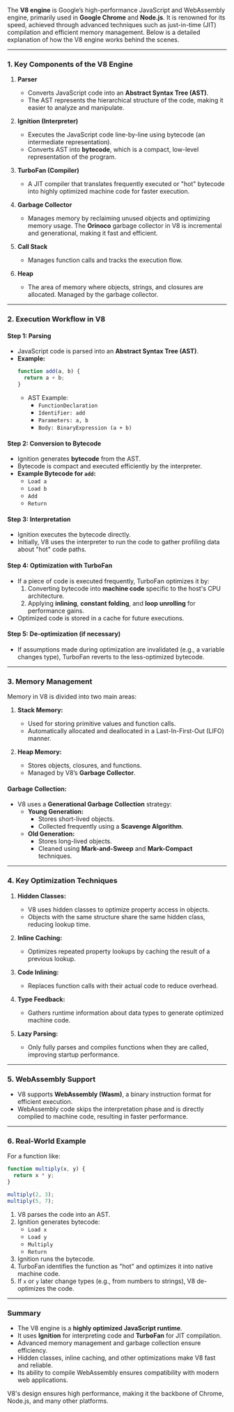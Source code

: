 The **V8 engine** is Google’s high-performance JavaScript and WebAssembly engine, primarily used in **Google Chrome** and **Node.js**. It is renowned for its speed, achieved through advanced techniques such as just-in-time (JIT) compilation and efficient memory management. Below is a detailed explanation of how the V8 engine works behind the scenes.

---

### **1. Key Components of the V8 Engine**
1. **Parser**  
   - Converts JavaScript code into an **Abstract Syntax Tree (AST)**.
   - The AST represents the hierarchical structure of the code, making it easier to analyze and manipulate.

2. **Ignition (Interpreter)**  
   - Executes the JavaScript code line-by-line using bytecode (an intermediate representation).
   - Converts AST into **bytecode**, which is a compact, low-level representation of the program.

3. **TurboFan (Compiler)**  
   - A JIT compiler that translates frequently executed or "hot" bytecode into highly optimized machine code for faster execution.

4. **Garbage Collector**  
   - Manages memory by reclaiming unused objects and optimizing memory usage. The **Orinoco** garbage collector in V8 is incremental and generational, making it fast and efficient.

5. **Call Stack**  
   - Manages function calls and tracks the execution flow.

6. **Heap**  
   - The area of memory where objects, strings, and closures are allocated. Managed by the garbage collector.

---

### **2. Execution Workflow in V8**

#### **Step 1: Parsing**
- JavaScript code is parsed into an **Abstract Syntax Tree (AST)**.
- **Example:**
  ```javascript
  function add(a, b) {
    return a + b;
  }
  ```
  - AST Example:
    - `FunctionDeclaration`
    - `Identifier: add`
    - `Parameters: a, b`
    - `Body: BinaryExpression (a + b)`

#### **Step 2: Conversion to Bytecode**
- Ignition generates **bytecode** from the AST.
- Bytecode is compact and executed efficiently by the interpreter.
- **Example Bytecode for `add`:**
  - `Load a`
  - `Load b`
  - `Add`
  - `Return`

#### **Step 3: Interpretation**
- Ignition executes the bytecode directly.
- Initially, V8 uses the interpreter to run the code to gather profiling data about "hot" code paths.

#### **Step 4: Optimization with TurboFan**
- If a piece of code is executed frequently, TurboFan optimizes it by:
  1. Converting bytecode into **machine code** specific to the host's CPU architecture.
  2. Applying **inlining**, **constant folding**, and **loop unrolling** for performance gains.
- Optimized code is stored in a cache for future executions.

#### **Step 5: De-optimization (if necessary)**
- If assumptions made during optimization are invalidated (e.g., a variable changes type), TurboFan reverts to the less-optimized bytecode.

---

### **3. Memory Management**
Memory in V8 is divided into two main areas:
1. **Stack Memory:**
   - Used for storing primitive values and function calls.
   - Automatically allocated and deallocated in a Last-In-First-Out (LIFO) manner.

2. **Heap Memory:**
   - Stores objects, closures, and functions.
   - Managed by V8’s **Garbage Collector**.

#### **Garbage Collection:**
- V8 uses a **Generational Garbage Collection** strategy:
  - **Young Generation:**
    - Stores short-lived objects.
    - Collected frequently using a **Scavenge Algorithm**.
  - **Old Generation:**
    - Stores long-lived objects.
    - Cleaned using **Mark-and-Sweep** and **Mark-Compact** techniques.

---

### **4. Key Optimization Techniques**
1. **Hidden Classes:**
   - V8 uses hidden classes to optimize property access in objects.
   - Objects with the same structure share the same hidden class, reducing lookup time.

2. **Inline Caching:**
   - Optimizes repeated property lookups by caching the result of a previous lookup.

3. **Code Inlining:**
   - Replaces function calls with their actual code to reduce overhead.

4. **Type Feedback:**
   - Gathers runtime information about data types to generate optimized machine code.

5. **Lazy Parsing:**
   - Only fully parses and compiles functions when they are called, improving startup performance.

---

### **5. WebAssembly Support**
- V8 supports **WebAssembly (Wasm)**, a binary instruction format for efficient execution.
- WebAssembly code skips the interpretation phase and is directly compiled to machine code, resulting in faster performance.

---

### **6. Real-World Example**
For a function like:
```javascript
function multiply(x, y) {
  return x * y;
}

multiply(2, 3);
multiply(5, 7);
```

1. V8 parses the code into an AST.
2. Ignition generates bytecode:
   - `Load x`
   - `Load y`
   - `Multiply`
   - `Return`
3. Ignition runs the bytecode.
4. TurboFan identifies the function as "hot" and optimizes it into native machine code.
5. If `x` or `y` later change types (e.g., from numbers to strings), V8 de-optimizes the code.

---

### **Summary**
- The V8 engine is a **highly optimized JavaScript runtime**.
- It uses **Ignition** for interpreting code and **TurboFan** for JIT compilation.
- Advanced memory management and garbage collection ensure efficiency.
- Hidden classes, inline caching, and other optimizations make V8 fast and reliable.
- Its ability to compile WebAssembly ensures compatibility with modern web applications.

V8's design ensures high performance, making it the backbone of Chrome, Node.js, and many other platforms.